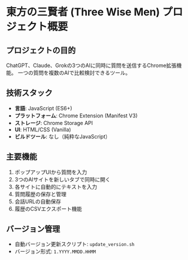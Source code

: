 # 東方の三賢者 (Three Wise Men) プロジェクト概要

## プロジェクトの目的
ChatGPT、Claude、Grokの3つのAIに同時に質問を送信するChrome拡張機能。
一つの質問を複数のAIで比較検討できるツール。

## 技術スタック
- **言語**: JavaScript (ES6+)
- **プラットフォーム**: Chrome Extension (Manifest V3)
- **ストレージ**: Chrome Storage API
- **UI**: HTML/CSS (Vanilla)
- **ビルドツール**: なし（純粋なJavaScript）

## 主要機能
1. ポップアップUIから質問を入力
2. 3つのAIサイトを新しいタブで同時に開く
3. 各サイトに自動的にテキストを入力
4. 質問履歴の保存と管理
5. 会話URLの自動保存
6. 履歴のCSVエクスポート機能

## バージョン管理
- 自動バージョン更新スクリプト: `update_version.sh`
- バージョン形式: `1.YYYY.MMDD.HHMM`